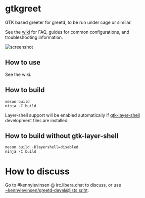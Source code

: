 # gtkgreet

GTK based greeter for greetd, to be run under cage or similar.

See the [wiki](https://man.sr.ht/~kennylevinsen/greetd) for FAQ, guides for common configurations, and troubleshooting information.


![screenshot](https://git.sr.ht/~kennylevinsen/gtkgreet/blob/master/assets/screenshot.png)

## How to use

See the wiki.

## How to build

```
meson build
ninja -C build
```
Layer-shell support will be enabled automatically if [gtk-layer-shell](https://github.com/wmww/gtk-layer-shell) development files are installed.

## How to build without gtk-layer-shell

```
meson build -Dlayershell=disabled
ninja -C build
```

# How to discuss

Go to #kennylevinsen @ irc.libera.chat to discuss, or use [~kennylevinsen/greetd-devel@lists.sr.ht](https://lists.sr.ht/~kennylevinsen/greetd-devel).
